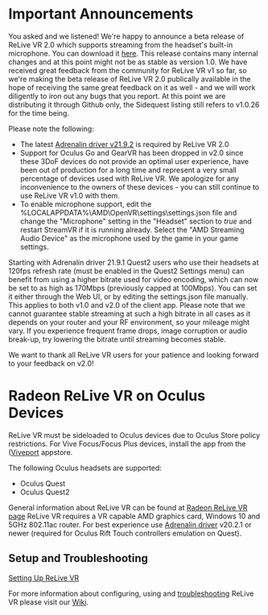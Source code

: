 # Important Announcements
You asked and we listened! We're happy to announce a beta release of ReLive VR 2.0 which supports streaming from the headset's built-in microphone. You can download it [here](https://github.com/GPUOpen-LibrariesAndSDKs/Radeon-ReLive-VR/releases/tag/2.0.0-beta). This release contains many internal changes and at this point might not be as stable as version 1.0. We have received great feedback from the community for ReLive VR v1 so far, so we're making the beta release of ReLive VR 2.0 publically available in the hope of receiving the same great feedback on it as well - and we will work diligently to iron out any bugs that you report. At this point we are distributing it through Github only, the Sidequest listing still refers to v1.0.26 for the time being.

Please note the following:
- The latest [Adrenalin driver v21.9.2](https://drivers.amd.com/drivers/non-whql-radeon-software-adrenalin-2020-21.9.2-win10-64bit-sep21.exe) is required by ReLive VR 2.0
- Support for Oculus Go and GearVR has been dropped in v2.0 since these 3DoF devices do not provide an optimal user experience, have been out of production for a long time and represent a very small percentage of devices used with ReLive VR. We apologize for any inconvenience to the owners of these devices - you can still continue to use ReLive VR v1.0 with them.
- To enable microphone support, edit the %LOCALAPPDATA%\AMD\OpenVR\settings\settings.json file and change the "Microphone" setting in the "Headset" section to _true_ and restart StreamVR if it is running already. Select the "AMD Streaming Audio Device" as the microphone used by the game in your game settings.

Starting with Adrenalin driver 21.9.1 Quest2 users who use their headsets at 120fps refresh rate (must be enabled in the Quest2 Settings menu) can benefit from using a higher bitrate used for video encoding, which can now be set to as high as 170Mbps (previously capped at 100Mbps). You can set it either through the Web UI, or by editing the settings.json file manually. This applies to both v1.0 and v2.0 of the client app. Please note that we cannot guarantee stable streaming at such a high bitrate in all cases as it depends on your router and your RF environment, so your mileage might vary. If you experience frequent frame drops, image corruption or audio break-up, try lowering the bitrate until streaming becomes stable.

We want to thank all ReLive VR users for your patience and looking forward to your feedback on v2.0! 

# Radeon ReLive VR on Oculus Devices
ReLive VR must be sideloaded to Oculus devices due to Oculus Store policy restrictions. For Vive Focus/Focus Plus devices, install the app from the ([Viveport](https://www.viveport.com/mobileapps/a7bf3400-3652-4cc9-b2da-f0263e1c1f9d "Viveport") appstore.

The following Oculus headsets are supported:
- Oculus Quest
- Oculus Quest2

General information about ReLive VR can be found at [Radeon ReLive VR page](https://www.amd.com/en/technologies/radeon-software-relive-vr "Radeon ReLive VR page")
ReLive VR requires a VR capable AMD graphics card, Windows 10 and 5GHz 802.11ac router. 
For best experience use [Adrenalin driver](https://www.amd.com/en/support "Adrenalin driver") v20.2.1 or newer (required for Oculus Rift Touch controllers emulation on Quest).

## Setup and Troubleshooting
[Setting Up ReLive VR](https://github.com/GPUOpen-LibrariesAndSDKs/Radeon-ReLive-VR/wiki/Setting-up-ReLive-VR)

For more information about configuring, using and [troubleshooting](https://github.com/GPUOpen-LibrariesAndSDKs/Radeon-ReLive-VR/wiki/Troubleshooting) ReLive VR please visit our [Wiki](https://github.com/GPUOpen-LibrariesAndSDKs/Radeon-ReLive-VR/wiki).
